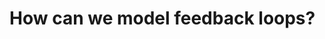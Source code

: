 # How can we model feedback loops?

<!-- {BearID:69F4BD88-B4B7-463C-B6F4-0DDCC4287BD2-502-00000130AEA5D052} -->
